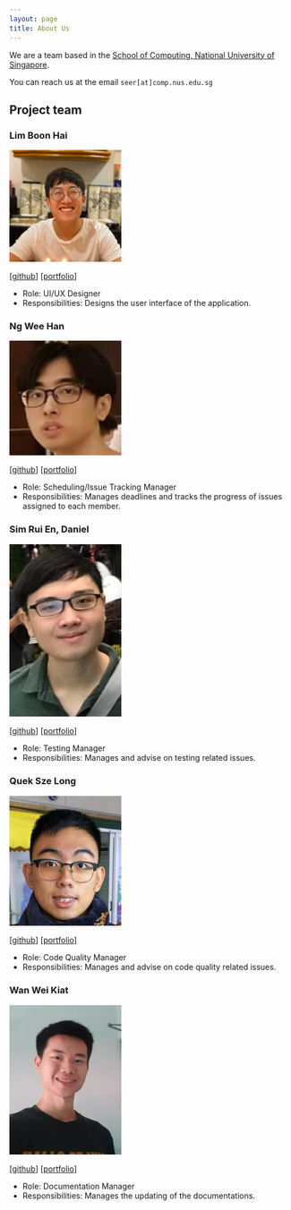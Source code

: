 ```yaml
---
layout: page
title: About Us
---
```


We are a team based in the [School of Computing, National University of Singapore](http://www.comp.nus.edu.sg).

You can reach us at the email `seer[at]comp.nus.edu.sg`

## Project team

### Lim Boon Hai

<img src="images/boonhaii.png" width="200px">

[[github](https://github.com/boonhaii)]
[[portfolio](team/boonhaii.md)]

* Role: UI/UX Designer
* Responsibilities: Designs the user interface of the application.

### Ng Wee Han

<img src="images/beefham.png" width="200px">

[[github](http://github.com/beefham)]
[[portfolio](team/beefham.md)]

* Role: Scheduling/Issue Tracking Manager
* Responsibilities: Manages deadlines and tracks the progress of issues assigned to each member.

### Sim Rui En, Daniel

<img src="images/danielsimre.png" width="200px">

[[github](http://github.com/danielsimre)]
[[portfolio](team/danielsimre.md)]

* Role: Testing Manager
* Responsibilities: Manages and advise on testing related issues.

### Quek Sze Long

<img src="images/szelongq.png" width="200px">

[[github](http://github.com/szelongq)]
[[portfolio](team/szelongq.md)]

* Role: Code Quality Manager
* Responsibilities: Manages and advise on code quality related issues.

### Wan Wei Kiat

<img src="images/1waykiat.png" width="200px">

[[github](http://github.com/1waykiat)]
[[portfolio](team/1waykiat.md)]

* Role: Documentation Manager
* Responsibilities: Manages the updating of the documentations.
